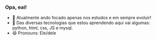 ### Opa, eai! 



- 🔭 Atualmente ando focado apenas nos estudos e em sempre evoluir!
- 🌱 Das diversas tecnologias que estou aprendendo aqui vai algumas: python, html, css, JS e mysql.
- 😄 Pronouns: Ele/dele
